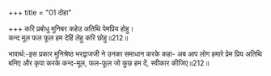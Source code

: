 +++
title = "01 दोहा"

+++
करि प्रबोधु मुनिबर कहेउ अतिथि पेमप्रिय होहु।  
कन्द मूल फल फूल हम देहिं लेहु करि छोहु॥212॥  

भावार्थ:-इस प्रकार मुनिश्रेष्ठ भरद्वाजजी ने उनका समाधान करके कहा- अब आप लोग हमारे प्रेम प्रिय अतिथि बनिए और कृपा करके कन्द-मूल, फल-फूल जो कुछ हम दें, स्वीकार कीजिए॥212॥  



